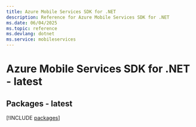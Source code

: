 ```yaml
---
title: Azure Mobile Services SDK for .NET
description: Reference for Azure Mobile Services SDK for .NET
ms.date: 06/04/2025
ms.topic: reference
ms.devlang: dotnet
ms.service: mobileservices
---
```

# Azure Mobile Services SDK for .NET - latest
## Packages - latest
[!INCLUDE [packages](mobile-services-index.md)]